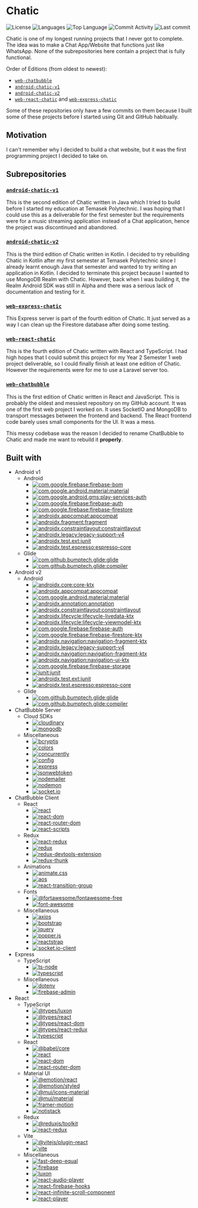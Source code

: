 # Chatic

![License](https://img.shields.io/github/license/zS1L3NT/chatic?style=for-the-badge) ![Languages](https://img.shields.io/github/languages/count/zS1L3NT/chatic?style=for-the-badge) ![Top Language](https://img.shields.io/github/languages/top/zS1L3NT/chatic?style=for-the-badge) ![Commit Activity](https://img.shields.io/github/commit-activity/y/zS1L3NT/chatic?style=for-the-badge) ![Last commit](https://img.shields.io/github/last-commit/zS1L3NT/chatic?style=for-the-badge)

Chatic is one of my longest running projects that I never got to complete. The idea was to make a Chat App/Website that functions just like WhatsApp. None of the subrepositories here contain a project that is fully functional.

Order of Editions (from oldest to newest):
-   [`web-chatbubble`](web-chatbubble)
-   [`android-chatic-v1`](android-chatic-v1)
-   [`android-chatic-v2`](android-chatic-v2)
-   [`web-react-chatic`](web-react-chatic) and [`web-express-chatic`](web-express-chatic)

Some of these repositories only have a few commits on them because I built some of these projects before I started using Git and GitHub habitually.

## Motivation

I can't remember why I decided to build a chat website, but it was the first programming project I decided to take on.

## Subrepositories

### [`android-chatic-v1`](android-chatic-v1)

This is the second edition of Chatic written in Java which I tried to build before I started my education at Temasek Polytechnic. I was hoping that I could use this as a deliverable for the first semester but the requirements were for a music streaming application instead of a Chat application, hence the project was discontinued and abandoned.

### [`android-chatic-v2`](android-chatic-v2)

This is the third edition of Chatic written in Kotlin. I decided to try rebuilding Chatic in Kotlin after my first semester at Temasek Polytechnic since I already learnt enough Java that semester and wanted to try writing an application in Kotlin. I decided to terminate this project because I wanted to use MongoDB Realm with Chatic. However, back when I was building it, the Realm Android SDK was still in Alpha and there was a serious lack of documentation and testing for it.

### [`web-express-chatic`](web-express-chatic)

This Express server is part of the fourth edition of Chatic. It just served as a way I can clean up the Firestore database after doing some testing.

### [`web-react-chatic`](web-react-chatic)

This is the fourth edition of Chatic written with React and TypeScript. I had high hopes that I could submit this project for my Year 2 Semester 1 web project deliverable, so I could finally finish at least one edition of Chatic. However the requirements were for me to use a Laravel server too.

### [`web-chatbubble`](web-chatbubble)

This is the first edition of Chatic written in React and JavaScript. This is probably the oldest and messiest repository on my GitHub account. It was one of the first web project I worked on. It uses SocketIO and MongoDB to transport messages between the frontend and backend. The React frontend code barely uses small components for the UI. It was a mess.

This messy codebase was the reason I decided to rename ChatBubble to Chatic and made me want to rebuild it **properly**.

## Built with

-   Android v1
    -   Android
        -   [![com.google.firebase:firebase-bom](https://img.shields.io/badge/com.google.firebase%3Afirebase--bom-26.8.0-brightgreen?style=flat-square)](https://mvnrepository.com/artifact/com.google.firebase/firebase-bom/26.8.0)
        -   [![com.google.android.material:material](https://img.shields.io/badge/com.google.android.material%3Amaterial-1.3.0-brightgreen?style=flat-square)](https://mvnrepository.com/artifact/com.google.android.material/material/1.3.0)
        -   [![com.google.android.gms:play-services-auth](https://img.shields.io/badge/com.google.android.gms%3Aplay--services--auth-19.0.0-brightgreen?style=flat-square)](https://mvnrepository.com/artifact/com.google.android.gms/play-services-auth/19.0.0)
        -   [![com.google.firebase:firebase-auth](https://img.shields.io/badge/com.google.firebase%3Afirebase--auth-20.0.3-brightgreen?style=flat-square)](https://mvnrepository.com/artifact/com.google.firebase/firebase-auth/20.0.3)
        -   [![com.google.firebase:firebase-firestore](https://img.shields.io/badge/com.google.firebase%3Afirebase--firestore-22.1.2-brightgreen?style=flat-square)](https://mvnrepository.com/artifact/com.google.firebase/firebase-firestore/22.1.2)
        -   [![androidx.appcompat:appcompat](https://img.shields.io/badge/androidx.appcompat%3Aappcompat-1.2.0-brightgreen?style=flat-square)](https://mvnrepository.com/artifact/androidx.appcompat/appcompat/1.2.0)
        -   [![androidx.fragment:fragment](https://img.shields.io/badge/androidx.fragment%3Afragment-1.3.2-brightgreen?style=flat-square)](https://mvnrepository.com/artifact/androidx.fragment/fragment/1.3.2)
        -   [![androidx.constraintlayout:constraintlayout](https://img.shields.io/badge/androidx.constraintlayout%3Aconstraintlayout-2.0.4-brightgreen?style=flat-square)](https://mvnrepository.com/artifact/androidx.constraintlayout/constraintlayout/2.0.4)
        -   [![androidx.legacy:legacy-support-v4](https://img.shields.io/badge/androidx.legacy%3Alegacy--support--v4-1.0.0-brightgreen?style=flat-square)](https://mvnrepository.com/artifact/androidx.legacy/legacy-support-v4/1.0.0)
        -   [![androidx.test.ext:junit](https://img.shields.io/badge/androidx.test.ext%3Ajunit-1.1.2-brightgreen?style=flat-square)](https://mvnrepository.com/artifact/androidx.test.ext/junit/1.1.2)
        -   [![androidx.test.espresso:espresso-core](https://img.shields.io/badge/androidx.test.espresso%3Aespresso--core-3.3.0-brightgreen?style=flat-square)](https://mvnrepository.com/artifact/androidx.test.espresso/espresso-core/3.3.0)
    -   Glide
        -   [![com.github.bumptech.glide:glide](https://img.shields.io/badge/com.github.bumptech.glide%3Aglide-4.12.0-brightgreen?style=flat-square)](https://mvnrepository.com/artifact/com.github.bumptech.glide/glide/4.12.0)
        -   [![com.github.bumptech.glide:compiler](https://img.shields.io/badge/com.github.bumptech.glide%3Acompiler-4.12.0-brightgreen?style=flat-square)](https://mvnrepository.com/artifact/com.github.bumptech.glide/compiler/4.12.0)
-   Android v2
    -   Android
        -   [![androidx.core:core-ktx](https://img.shields.io/badge/androidx.core%3Acore--ktx-1.6.0-brightgreen?style=flat-square)](https://mvnrepository.com/artifact/androidx.core/core-ktx/1.6.0)
        -   [![androidx.appcompat:appcompat](https://img.shields.io/badge/androidx.appcompat%3Aappcompat-1.3.1-brightgreen?style=flat-square)](https://mvnrepository.com/artifact/androidx.appcompat/appcompat/1.3.1)
        -   [![com.google.android.material:material](https://img.shields.io/badge/com.google.android.material%3Amaterial-1.4.0-brightgreen?style=flat-square)](https://mvnrepository.com/artifact/com.google.android.material/material/1.4.0)
        -   [![androidx.annotation:annotation](https://img.shields.io/badge/androidx.annotation%3Aannotation-1.2.0-brightgreen?style=flat-square)](https://mvnrepository.com/artifact/androidx.annotation/annotation/1.2.0)
        -   [![androidx.constraintlayout:constraintlayout](https://img.shields.io/badge/androidx.constraintlayout%3Aconstraintlayout-2.1.0-brightgreen?style=flat-square)](https://mvnrepository.com/artifact/androidx.constraintlayout/constraintlayout/2.1.0)
        -   [![androidx.lifecycle:lifecycle-livedata-ktx](https://img.shields.io/badge/androidx.lifecycle%3Alifecycle--livedata--ktx-2.3.1-brightgreen?style=flat-square)](https://mvnrepository.com/artifact/androidx.lifecycle/lifecycle-livedata-ktx/2.3.1)
        -   [![androidx.lifecycle:lifecycle-viewmodel-ktx](https://img.shields.io/badge/androidx.lifecycle%3Alifecycle--viewmodel--ktx-2.3.1-brightgreen?style=flat-square)](https://mvnrepository.com/artifact/androidx.lifecycle/lifecycle-viewmodel-ktx/2.3.1)
        -   [![com.google.firebase:firebase-auth](https://img.shields.io/badge/com.google.firebase%3Afirebase--auth-21.0.1-brightgreen?style=flat-square)](https://mvnrepository.com/artifact/com.google.firebase/firebase-auth/21.0.1)
        -   [![com.google.firebase:firebase-firestore-ktx](https://img.shields.io/badge/com.google.firebase%3Afirebase--firestore--ktx-23.0.3-brightgreen?style=flat-square)](https://mvnrepository.com/artifact/com.google.firebase/firebase-firestore-ktx/23.0.3)
        -   [![androidx.navigation:navigation-fragment-ktx](https://img.shields.io/badge/androidx.navigation%3Anavigation--fragment--ktx-2.3.5-brightgreen?style=flat-square)](https://mvnrepository.com/artifact/androidx.navigation/navigation-fragment-ktx/2.3.5)
        -   [![androidx.legacy:legacy-support-v4](https://img.shields.io/badge/androidx.legacy%3Alegacy--support--v4-1.0.0-brightgreen?style=flat-square)](https://mvnrepository.com/artifact/androidx.legacy/legacy-support-v4/1.0.0)
        -   [![androidx.navigation:navigation-fragment-ktx](https://img.shields.io/badge/androidx.navigation%3Anavigation--fragment--ktx-2.3.5-brightgreen?style=flat-square)](https://mvnrepository.com/artifact/androidx.navigation/navigation-fragment-ktx/2.3.5)
        -   [![androidx.navigation:navigation-ui-ktx](https://img.shields.io/badge/androidx.navigation%3Anavigation--ui--ktx-2.3.5-brightgreen?style=flat-square)](https://mvnrepository.com/artifact/androidx.navigation/navigation-ui-ktx/2.3.5)
        -   [![com.google.firebase:firebase-storage](https://img.shields.io/badge/com.google.firebase%3Afirebase--storage-20.0.0-brightgreen?style=flat-square)](https://mvnrepository.com/artifact/com.google.firebase/firebase-storage/20.0.0)
        -   [![junit:junit](https://img.shields.io/badge/junit%3Ajunit-4.13.2-brightgreen?style=flat-square)](https://mvnrepository.com/artifact/junit/junit/4.13.2)
        -   [![androidx.test.ext:junit](https://img.shields.io/badge/androidx.test.ext%3Ajunit-1.1.3-brightgreen?style=flat-square)](https://mvnrepository.com/artifact/androidx.test.ext/junit/1.1.3)
        -   [![androidx.test.espresso:espresso-core](https://img.shields.io/badge/androidx.test.espresso%3Aespresso--core-3.4.0-brightgreen?style=flat-square)](https://mvnrepository.com/artifact/androidx.test.espresso/espresso-core/3.4.0)
    -   Glide
        -   [![com.github.bumptech.glide:glide](https://img.shields.io/badge/com.github.bumptech.glide%3Aglide-4.12.0-brightgreen?style=flat-square)](https://mvnrepository.com/artifact/com.github.bumptech.glide/glide/4.12.0)
        -   [![com.github.bumptech.glide:compiler](https://img.shields.io/badge/com.github.bumptech.glide%3Acompiler-4.12.0-brightgreen?style=flat-square)](https://mvnrepository.com/artifact/com.github.bumptech.glide/compiler/4.12.0)
-   ChatBubble Server
    -   Cloud SDKs
        -   [![cloudinary](https://img.shields.io/badge/cloudinary-%5E1.21.0-red?style=flat-square)](https://npmjs.com/package/cloudinary/v/1.21.0)
        -   [![mongodb](https://img.shields.io/badge/mongodb-%5E3.5.7-red?style=flat-square)](https://npmjs.com/package/mongodb/v/3.5.7)
    -   Miscellaneous
        -   [![bcryptjs](https://img.shields.io/badge/bcryptjs-%5E2.4.3-red?style=flat-square)](https://npmjs.com/package/bcryptjs/v/2.4.3)
        -   [![colors](https://img.shields.io/badge/colors-%5E1.4.0-red?style=flat-square)](https://npmjs.com/package/colors/v/1.4.0)
        -   [![concurrently](https://img.shields.io/badge/concurrently-%5E5.2.0-red?style=flat-square)](https://npmjs.com/package/concurrently/v/5.2.0)
        -   [![config](https://img.shields.io/badge/config-%5E3.3.1-red?style=flat-square)](https://npmjs.com/package/config/v/3.3.1)
        -   [![express](https://img.shields.io/badge/express-%5E4.17.1-red?style=flat-square)](https://npmjs.com/package/express/v/4.17.1)
        -   [![jsonwebtoken](https://img.shields.io/badge/jsonwebtoken-%5E8.5.1-red?style=flat-square)](https://npmjs.com/package/jsonwebtoken/v/8.5.1)
        -   [![nodemailer](https://img.shields.io/badge/nodemailer-%5E6.4.6-red?style=flat-square)](https://npmjs.com/package/nodemailer/v/6.4.6)
        -   [![nodemon](https://img.shields.io/badge/nodemon-%5E2.0.3-red?style=flat-square)](https://npmjs.com/package/nodemon/v/2.0.3)
        -   [![socket.io](https://img.shields.io/badge/socket.io-%5E2.3.0-red?style=flat-square)](https://npmjs.com/package/socket.io/v/2.3.0)
-   ChatBubble Client
    -   React
        -   [![react](https://img.shields.io/badge/react-%5E16.13.1-red?style=flat-square)](https://npmjs.com/package/react/v/16.13.1)
        -   [![react-dom](https://img.shields.io/badge/react--dom-%5E16.13.1-red?style=flat-square)](https://npmjs.com/package/react-dom/v/16.13.1)
        -   [![react-router-dom](https://img.shields.io/badge/react--router--dom-%5E5.1.2-red?style=flat-square)](https://npmjs.com/package/react-router-dom/v/5.1.2)
        -   [![react-scripts](https://img.shields.io/badge/react--scripts-3.4.1-red?style=flat-square)](https://npmjs.com/package/react-scripts/v/3.4.1)
    -   Redux
        -   [![react-redux](https://img.shields.io/badge/react--redux-%5E7.2.0-red?style=flat-square)](https://npmjs.com/package/react-redux/v/7.2.0)
        -   [![redux](https://img.shields.io/badge/redux-%5E4.0.5-red?style=flat-square)](https://npmjs.com/package/redux/v/4.0.5)
        -   [![redux-devtools-extension](https://img.shields.io/badge/redux--devtools--extension-%5E2.13.8-red?style=flat-square)](https://npmjs.com/package/redux-devtools-extension/v/2.13.8)
        -   [![redux-thunk](https://img.shields.io/badge/redux--thunk-%5E2.3.0-red?style=flat-square)](https://npmjs.com/package/redux-thunk/v/2.3.0)
    -   Animations
        -   [![animate.css](https://img.shields.io/badge/animate.css-%5E4.1.0-red?style=flat-square)](https://npmjs.com/package/animate.css/v/4.1.0)
        -   [![aos](https://img.shields.io/badge/aos-%5E2.3.4-red?style=flat-square)](https://npmjs.com/package/aos/v/2.3.4)
        -   [![react-transition-group](https://img.shields.io/badge/react--transition--group-%5E4.4.1-red?style=flat-square)](https://npmjs.com/package/react-transition-group/v/4.4.1)
    -   Fonts
        -   [![@fortawesome/fontawesome-free](https://img.shields.io/badge/%40fortawesome%2Ffontawesome--free-%5E5.13.1-red?style=flat-square)](https://npmjs.com/package/@fortawesome/fontawesome-free/v/5.13.1)
        -   [![font-awesome](https://img.shields.io/badge/font--awesome-%5E4.7.0-red?style=flat-square)](https://npmjs.com/package/font-awesome/v/4.7.0)
    -   Miscellaneous
        -   [![axios](https://img.shields.io/badge/axios-%5E0.19.2-red?style=flat-square)](https://npmjs.com/package/axios/v/0.19.2)
        -   [![bootstrap](https://img.shields.io/badge/bootstrap-%5E4.5.0-red?style=flat-square)](https://npmjs.com/package/bootstrap/v/4.5.0)
        -   [![jquery](https://img.shields.io/badge/jquery-%5E3.5.1-red?style=flat-square)](https://npmjs.com/package/jquery/v/3.5.1)
        -   [![popper.js](https://img.shields.io/badge/popper.js-%5E1.16.1-red?style=flat-square)](https://npmjs.com/package/popper.js/v/1.16.1)
        -   [![reactstrap](https://img.shields.io/badge/reactstrap-%5E8.4.1-red?style=flat-square)](https://npmjs.com/package/reactstrap/v/8.4.1)
        -   [![socket.io-client](https://img.shields.io/badge/socket.io--client-%5E2.3.0-red?style=flat-square)](https://npmjs.com/package/socket.io-client/v/2.3.0)
-   Express
    -   TypeScript
        -   [![ts-node](https://img.shields.io/badge/ts--node-%5E10.7.0-red?style=flat-square)](https://npmjs.com/package/ts-node/v/10.7.0)
        -   [![typescript](https://img.shields.io/badge/typescript-%5E4.6.3-red?style=flat-square)](https://npmjs.com/package/typescript/v/4.6.3)
    -   Miscellaneous
        -   [![dotenv](https://img.shields.io/badge/dotenv-%5E16.0.0-red?style=flat-square)](https://npmjs.com/package/dotenv/v/16.0.0)
        -   [![firebase-admin](https://img.shields.io/badge/firebase--admin-%5E10.0.2-red?style=flat-square)](https://npmjs.com/package/firebase-admin/v/10.0.2)
-   React
    -   TypeScript
        -   [![@types/luxon](https://img.shields.io/badge/%40types%2Fluxon-%5E2.3.1-red?style=flat-square)](https://npmjs.com/package/@types/luxon/v/2.3.1)
        -   [![@types/react](https://img.shields.io/badge/%40types%2Freact-%5E17.0.33-red?style=flat-square)](https://npmjs.com/package/@types/react/v/17.0.33)
        -   [![@types/react-dom](https://img.shields.io/badge/%40types%2Freact--dom-%5E17.0.10-red?style=flat-square)](https://npmjs.com/package/@types/react-dom/v/17.0.10)
        -   [![@types/react-redux](https://img.shields.io/badge/%40types%2Freact--redux-%5E7.1.24-red?style=flat-square)](https://npmjs.com/package/@types/react-redux/v/7.1.24)
        -   [![typescript](https://img.shields.io/badge/typescript-%5E4.5.4-red?style=flat-square)](https://npmjs.com/package/typescript/v/4.5.4)
    -   React
        -   [![@babel/core](https://img.shields.io/badge/%40babel%2Fcore-%5E7.17.8-red?style=flat-square)](https://npmjs.com/package/@babel/core/v/7.17.8)
        -   [![react](https://img.shields.io/badge/react-%5E17.0.2-red?style=flat-square)](https://npmjs.com/package/react/v/17.0.2)
        -   [![react-dom](https://img.shields.io/badge/react--dom-%5E17.0.2-red?style=flat-square)](https://npmjs.com/package/react-dom/v/17.0.2)
        -   [![react-router-dom](https://img.shields.io/badge/react--router--dom-%5E6.3.0-red?style=flat-square)](https://npmjs.com/package/react-router-dom/v/6.3.0)
    -   Material UI
        -   [![@emotion/react](https://img.shields.io/badge/%40emotion%2Freact-%5E11.8.2-red?style=flat-square)](https://npmjs.com/package/@emotion/react/v/11.8.2)
        -   [![@emotion/styled](https://img.shields.io/badge/%40emotion%2Fstyled-%5E11.8.1-red?style=flat-square)](https://npmjs.com/package/@emotion/styled/v/11.8.1)
        -   [![@mui/icons-material](https://img.shields.io/badge/%40mui%2Ficons--material-%5E5.5.1-red?style=flat-square)](https://npmjs.com/package/@mui/icons-material/v/5.5.1)
        -   [![@mui/material](https://img.shields.io/badge/%40mui%2Fmaterial-%5E5.5.3-red?style=flat-square)](https://npmjs.com/package/@mui/material/v/5.5.3)
        -   [![framer-motion](https://img.shields.io/badge/framer--motion-%5E6.2.8-red?style=flat-square)](https://npmjs.com/package/framer-motion/v/6.2.8)
        -   [![notistack](https://img.shields.io/badge/notistack-%5E2.0.4-red?style=flat-square)](https://npmjs.com/package/notistack/v/2.0.4)
    -   Redux
        -   [![@reduxjs/toolkit](https://img.shields.io/badge/%40reduxjs%2Ftoolkit-%5E1.8.1-red?style=flat-square)](https://npmjs.com/package/@reduxjs/toolkit/v/1.8.1)
        -   [![react-redux](https://img.shields.io/badge/react--redux-%5E8.0.0-red?style=flat-square)](https://npmjs.com/package/react-redux/v/8.0.0)
    -   Vite
        -   [![@vitejs/plugin-react](https://img.shields.io/badge/%40vitejs%2Fplugin--react-%5E1.0.7-red?style=flat-square)](https://npmjs.com/package/@vitejs/plugin-react/v/1.0.7)
        -   [![vite](https://img.shields.io/badge/vite-%5E2.9.0-red?style=flat-square)](https://npmjs.com/package/vite/v/2.9.0)
    -   Miscellaneous
        -   [![fast-deep-equal](https://img.shields.io/badge/fast--deep--equal-%5E3.1.3-red?style=flat-square)](https://npmjs.com/package/fast-deep-equal/v/3.1.3)
        -   [![firebase](https://img.shields.io/badge/firebase-%5E9.6.10-red?style=flat-square)](https://npmjs.com/package/firebase/v/9.6.10)
        -   [![luxon](https://img.shields.io/badge/luxon-%5E2.3.1-red?style=flat-square)](https://npmjs.com/package/luxon/v/2.3.1)
        -   [![react-audio-player](https://img.shields.io/badge/react--audio--player-%5E0.17.0-red?style=flat-square)](https://npmjs.com/package/react-audio-player/v/0.17.0)
        -   [![react-firebase-hooks](https://img.shields.io/badge/react--firebase--hooks-%5E5.0.3-red?style=flat-square)](https://npmjs.com/package/react-firebase-hooks/v/5.0.3)
        -   [![react-infinite-scroll-component](https://img.shields.io/badge/react--infinite--scroll--component-%5E6.1.0-red?style=flat-square)](https://npmjs.com/package/react-infinite-scroll-component/v/6.1.0)
        -   [![react-player](https://img.shields.io/badge/react--player-%5E2.10.0-red?style=flat-square)](https://npmjs.com/package/react-player/v/2.10.0)